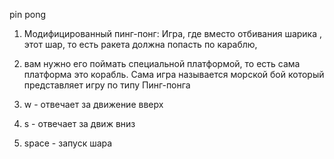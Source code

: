  pin pong


1. Модифицированный пинг-понг: Игра, где вместо отбивания шарика , этот шар, то есть ракета должна попасть по караблю,

2. вам нужно его поймать специальной платформой, то есть сама платформа это корабль. Сама игра называется морской бой который представляет игру по типу Пинг-понга

3. w - отвечает за движение вверх

4. s - отвечает за движ вниз

5. space - запуск шара

 
